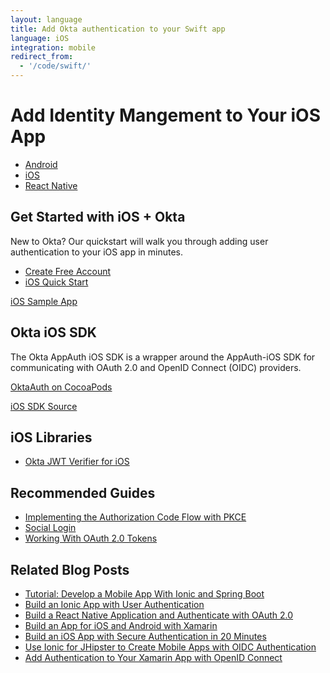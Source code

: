 ```yaml
---
layout: language
title: Add Okta authentication to your Swift app
language: iOS
integration: mobile
redirect_from:
  - '/code/swift/'
---
```


# <i class='icon-48 docsPage code-ios'></i> Add Identity Mangement to Your iOS App

<ul class='language-tabs'>
    <li>
        <a href='/code/android/'>
            <i class='icon code-android-32'></i><span>Android</span>
        </a>
    </li>
    <li class="active">
        <a href='/code/ios/'>
            <i class='icon code-ios-32'></i><span>iOS</span>
        </a>
    </li>
    <li>
        <a href='/code/react-native/'>
            <i class='icon code-react-32'></i><span>React Native</span>
        </a>
    </li>
</ul>

## Get Started with iOS + Okta

New to Okta? Our quickstart will walk you through adding user authentication to your iOS app in minutes.

<ul class='language-ctas'>
  <li>
    <a href='/signup/' class='code-button highlighted' data-proofer-ignore>
      <span>Create Free Account</span>
    </a>
  </li>
  <li>
    <a href='/quickstart/#/ios' class='code-button inverse' data-proofer-ignore>
      <span>iOS Quick Start</span>
    </a>
  </li>
</ul>

<a href='https://github.com/okta/okta-sdk-appauth-ios'>
  <span class='fa fa-github'></span> <span>iOS Sample App</span>
</a>

## Okta iOS SDK

The Okta AppAuth iOS SDK is a wrapper around the AppAuth-iOS SDK for communicating with OAuth 2.0 and OpenID Connect (OIDC) providers.

<p class="language-reference">
  <a href='https://cocoapods.org/pods/OktaAuth' class="language-reference">
    <span class='icon expression-16'></span> 
    <span>OktaAuth on CocoaPods</span>
  </a>
</p>

<a href='https://github.com/okta/okta-sdk-appauth-ios'>
  <span class='fa fa-github'></span> <span>iOS SDK Source</span>
</a>

## iOS Libraries

<ul class="language-libraries">
	<li>
		<a href="https://github.com/okta/okta-ios-jwt">
			<span class='fa fa-github'></span> <span>Okta JWT Verifier for iOS</span>
		</a>
	</li>
</ul>

## Recommended Guides

<ul class="language-list">
	<li><a href="https://developer.okta.com/authentication-guide/implementing-authentication/auth-code-pkce">Implementing the Authorization Code Flow with PKCE</a></li>
	<li><a href="https://developer.okta.com/authentication-guide/social-login/">Social Login</a></li>
	<li><a href="https://developer.okta.com/authentication-guide/tokens/">Working With OAuth 2.0 Tokens</a></li>
</ul>

## Related Blog Posts

<ul class="language-list">
	<li><a href="https://developer.okta.com/blog/2017/05/17/develop-a-mobile-app-with-ionic-and-spring-boot">Tutorial: Develop a Mobile App With Ionic and Spring Boot</a></li>
	<li><a href="https://developer.okta.com/blog/2017/08/22/build-an-ionic-app-with-user-authentication">Build an Ionic App with User Authentication</a></li>
	<li><a href="https://developer.okta.com/blog/2018/03/16/build-react-native-authentication-oauth-2">Build a React Native Application and Authenticate with OAuth 2.0</a></li>
	<li><a href="https://developer.okta.com/blog/2018/01/10/build-app-for-ios-android-with-xamarin">Build an App for iOS and Android with Xamarin</a></li>
	<li><a href="https://developer.okta.com/blog/2017/11/20/build-an-iOS-app-with-secure-authentication-in-20-minutes">Build an iOS App with Secure Authentication in 20 Minutes</a></li>
	<li><a href="https://developer.okta.com/blog/2018/01/30/jhipster-ionic-with-oidc-authentication">Use Ionic for JHipster to Create Mobile Apps with OIDC Authentication</a></li>
	<li><a href="https://developer.okta.com/blog/2018/05/01/add-authentication-xamarin-openid-connect">Add Authentication to Your Xamarin App with OpenID Connect</a></li>
</ul>
	
